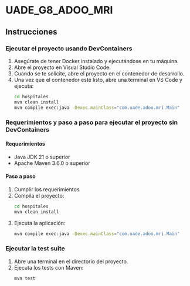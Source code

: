 # UADE_G8_ADOO_MRI

## Instrucciones

### Ejecutar el proyecto usando DevContainers

1. Asegúrate de tener Docker instalado y ejecutándose en tu máquina.
2. Abre el proyecto en Visual Studio Code.
3. Cuando se te solicite, abre el proyecto en el contenedor de desarrollo.
4. Una vez que el contenedor esté listo, abre una terminal en VS Code y ejecuta:
    ```sh
    cd hospitales
    mvn clean install
    mvn compile exec:java -Dexec.mainClass="com.uade.adoo.mri.Main"
    ```

### Requerimientos y paso a paso para ejecutar el proyecto sin DevContainers

#### Requerimientos

- Java JDK 21 o superior
- Apache Maven 3.6.0 o superior

#### Paso a paso

1. Cumplir los requerimientos
2. Compila el proyecto:
    ```sh
    cd hospitales
    mvn clean install
    ```
3. Ejecuta la aplicación:
    ```sh
    mvn compile exec:java -Dexec.mainClass="com.uade.adoo.mri.Main"
    ```

### Ejecutar la test suite

1. Abre una terminal en el directorio del proyecto.
2. Ejecuta los tests con Maven:
    ```sh
    mvn test
    ```